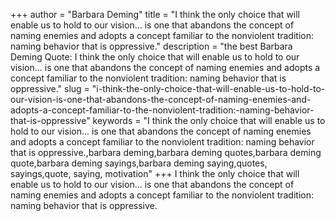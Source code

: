 +++
author = "Barbara Deming"
title = "I think the only choice that will enable us to hold to our vision... is one that abandons the concept of naming enemies and adopts a concept familiar to the nonviolent tradition: naming behavior that is oppressive."
description = "the best Barbara Deming Quote: I think the only choice that will enable us to hold to our vision... is one that abandons the concept of naming enemies and adopts a concept familiar to the nonviolent tradition: naming behavior that is oppressive."
slug = "i-think-the-only-choice-that-will-enable-us-to-hold-to-our-vision-is-one-that-abandons-the-concept-of-naming-enemies-and-adopts-a-concept-familiar-to-the-nonviolent-tradition:-naming-behavior-that-is-oppressive"
keywords = "I think the only choice that will enable us to hold to our vision... is one that abandons the concept of naming enemies and adopts a concept familiar to the nonviolent tradition: naming behavior that is oppressive.,barbara deming,barbara deming quotes,barbara deming quote,barbara deming sayings,barbara deming saying,quotes, sayings,quote, saying, motivation"
+++
I think the only choice that will enable us to hold to our vision... is one that abandons the concept of naming enemies and adopts a concept familiar to the nonviolent tradition: naming behavior that is oppressive.

